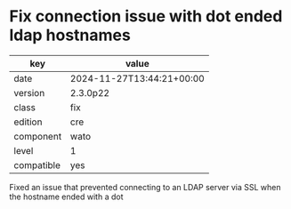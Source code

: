 [//]: # (werk v2)
# Fix connection issue with dot ended ldap hostnames

key        | value
---------- | ---
date       | 2024-11-27T13:44:21+00:00
version    | 2.3.0p22
class      | fix
edition    | cre
component  | wato
level      | 1
compatible | yes

Fixed an issue that prevented connecting to an LDAP server via SSL when the hostname ended with a dot

